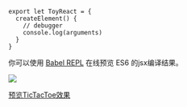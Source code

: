 ```
export let ToyReact = {
  createElement() {
    // debugger
    console.log(arguments)
  }
}
```
你可以使用 [Babel REPL](https://babeljs.io/repl/#?browsers=defaults%2C%20not%20ie%2011%2C%20not%20ie_mob%2011&build=&builtIns=false&spec=false&loose=false&code_lz=MYewdgzgLgBApgGzgWzmWBeGAeAFgRgD4AJRBEAGhgHcQAnBAEwEJsB6AwgbgChRJY_KAEMAlmDh0YWRiGABXVOgB0AczhQAokiVQAQgE8AkowAUAcjogQUcwEpeAJTjDgUACIB5ALLK6aRklTRBQ0KCohMQk6Bx4gA&debug=false&forceAllTransforms=false&shippedProposals=false&circleciRepo=&evaluate=false&fileSize=false&timeTravel=false&sourceType=module&lineWrap=true&presets=react&prettier=false&targets=&version=7.10.5&externalPlugins=) 在线预览 ES6 的jsx编译结果。

![](https://i.loli.net/2020/07/22/KTDWvsuk74YcP6J.png)

[预览TicTacToe效果](http://blog.heyliubo.top/toyReact/dist/index.html)

